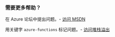 ### 需要更多帮助？

在 Azure 论坛中提出问题。- [访问 MSDN](http://go.microsoft.com/fwlink/?LinkId=780719)

用关键字 `azure-functions` 标记问题。- [访问堆栈溢出](http://stackoverflow.com/questions/tagged/azure-functions)

<!---HONumber=AcomDC_0921_2016-->
